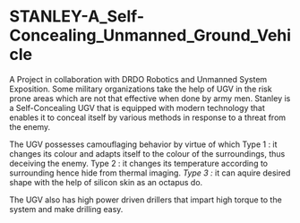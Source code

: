 # STANLEY-A_Self-Concealing_Unmanned_Ground_Vehicle
A Project in collaboration with DRDO Robotics and Unmanned System Exposition.
Some military organizations take the help of UGV in the risk prone areas which are not that effective when done by army men. Stanley is a Self-Concealing UGV that is equipped with modern technology that enables it to conceal itself by various methods in response to a threat from the enemy.

The UGV possesses camouflaging behavior by virtue of which 
Type 1 : 
it changes its colour and adapts itself to the colour of the surroundings, thus deceiving the enemy.
Type 2 :
it changes its temperature according to surrounding hence hide from thermal imaging.
*Type 3 :*
it can aquire desired shape with the help of silicon skin as an octapus do.

The UGV also has high power driven drillers that impart high torque to the system and make drilling easy.
